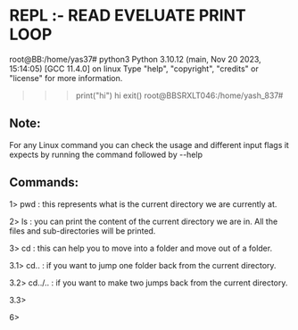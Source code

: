 # REPL :- READ EVELUATE PRINT LOOP

root@BB:/home/yas37# python3
Python 3.10.12 (main, Nov 20 2023, 15:14:05) [GCC 11.4.0] on linux
Type "help", "copyright", "credits" or "license" for more information.
>>> print("hi")
hi
>>> exit()
root@BBSRXLT046:/home/yash_837#

## Note:

For any Linux command you can check the usage and different input flags it expects by running the command followed by --help

## Commands:

1> pwd : this represents what is the current directory we are currently at.

2> ls :  you can print the content of the current directory we are in. All the files and sub-directories will be printed.

3> cd : this can help you to move into a folder and move out of a folder.

  3.1> cd.. : if you want to jump one folder back from the current directory.
  
  3.2> cd../.. : if you want to make two jumps back from the current directory.
  
  3.3> 

  
6> 





